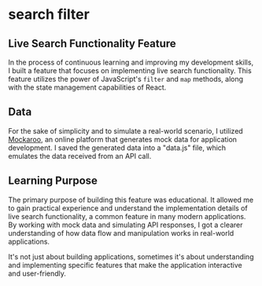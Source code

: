 # search filter

## Live Search Functionality Feature

In the process of continuous learning and improving my development skills, I built a feature that focuses on implementing live search functionality. This feature utilizes the power of JavaScript's `filter` and `map` methods, along with the state management capabilities of React.

## Data

For the sake of simplicity and to simulate a real-world scenario, I utilized [Mockaroo](https://mockaroo.com/), an online platform that generates mock data for application development. I saved the generated data into a "data.js" file, which emulates the data received from an API call.

## Learning Purpose

The primary purpose of building this feature was educational. It allowed me to gain practical experience and understand the implementation details of live search functionality, a common feature in many modern applications. By working with mock data and simulating API responses, I got a clearer understanding of how data flow and manipulation works in real-world applications.

It's not just about building applications, sometimes it's about understanding and implementing specific features that make the application interactive and user-friendly.
